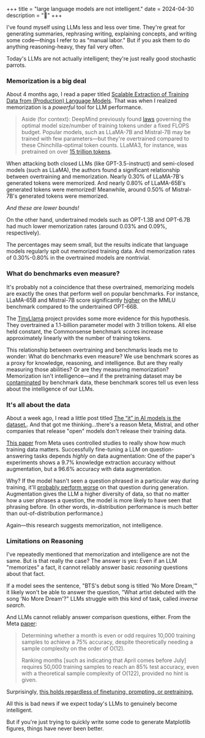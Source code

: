 +++
title = "large language models are not intelligent."
date = 2024-04-30
description = "🌳"
+++

I've found myself using LLMs less and less over time. They're great for generating summaries, rephrasing writing, explaining concepts, and writing some code—things I refer to as "manual labor." But if you ask them to do anything reasoning-heavy, they fail very often.

Today's LLMs are not actually intelligent; they're just really good stochastic parrots.

### Memorization is a big deal

About 4 months ago, I read a paper titled [Scalable Extraction of Training Data from (Production) Language Models](https://arxiv.org/abs/2311.17035). That was when I realized memorization is a *powerful* tool for LLM performance.

> Aside (for context): DeepMind previously found [laws](https://arxiv.org/abs/2203.15556) governing the optimal model size/number of training tokens under a fixed FLOPS budget. Popular models, such as LLaMA-7B and Mistral-7B may be trained with few parameters—but they're overtrained compared to these Chinchilla-optimal token counts. LLaMA3, for instance, was pretrained on over [15 trillion tokens](https://github.com/meta-llama/llama3/blob/main/MODEL_CARD.md).

When attacking both closed LLMs (like GPT-3.5-instruct) and semi-closed models (such as LLaMA), the authors found a significant relationship between overtraining and memorization. Nearly 0.30% of LLaMA-7B's generated tokens were memorized. And nearly 0.80% of LLaMA-65B's generated tokens were memorized! Meanwhile, around 0.50% of Mistral-7B's generated tokens were memorized.

*And these are lower bounds!*

On the other hand, undertrained models such as OPT-1.3B and OPT-6.7B had much lower memorization rates (around 0.03% and 0.09%, respectively).

The percentages may seem small, but the results indicate that language models regularly spit out memorized training data. And memorization rates of 0.30%-0.80% in the overtrained models are nontrivial.

### What do benchmarks even measure?

It's probably not a coincidence that these overtrained, memorizing models are exactly the ones that perform well on popular benchmarks. For instance, LLaMA-65B and Mistral-7B score significantly [higher](https://paperswithcode.com/sota/multi-task-language-understanding-on-mmlu) on the MMLU benchmark compared to the undertrained OPT-66B.

The [TinyLlama](https://github.com/jzhang38/TinyLlama) project provides some more evidence for this hypothesis. They overtrained a 1.1-billion parameter model with 3 trillion tokens. All else held constant, the Commonsense benchmark scores increase approximately linearly with the number of training tokens.

This relationship between overtraining and benchmarks leads me to wonder: What do benchmarks even measure? We use benchmark scores as a proxy for knowledge, reasoning, and intelligence. But are they really measuring those abilities? Or are they measuring memorization? Memorization isn't intelligence—and if the pretraining dataset may be [contaminated](https://arxiv.org/pdf/2311.04850) by benchmark data, these benchmark scores tell us even less about the intelligence of our LLMs.

### It's all about the data

About a week ago, I read a little post titled [The “it” in AI models is the dataset.](https://nonint.com/2023/06/10/the-it-in-ai-models-is-the-dataset/). And that got me thinking...there's a reason Meta, Mistral, and other companies that release "open" models don't release their training data.

[This paper](https://arxiv.org/abs/2309.14402) from Meta uses controlled studies to really show how much training data matters.  Successfully fine-tuning a LLM on question-answering tasks depends *highly* on data augmentation: One of the paper's experiments shows a 9.7% knowledge extraction accuracy without augmentation, but a 96.6% accuracy with data augmentation.

Why? If the model hasn't seen a question phrased in a particular way during training, it'll [probably perform worse](https://arxiv.org/abs/2306.11270) on that question during generation. Augmentation gives the LLM a higher diversity of data, so that no matter how a user phrases a question, the model is more likely to have seen that phrasing before. (In other words, in-distribution performance is much better than out-of-distribution performance.)

Again—this research suggests memorization, not intelligence.

### Limitations on Reasoning

I've repeatedly mentioned that memorization and intelligence are not the same. But is that really the case? The answer is yes: Even if an LLM "memorizes" a fact, it cannot reliably answer basic *reasoning* questions about that fact.

If a model sees the sentence, "BTS's debut song is titled 'No More Dream,'" it likely won't be able to answer the question, "What artist debuted with the song 'No More Dream'?" LLMs struggle with this kind of task, called *inverse search*.

And LLMs cannot reliably answer comparison questions, either. From the Meta [paper](https://arxiv.org/abs/2309.14402):
> Determining whether a month is even or odd requires 10,000 training samples to achieve a 75% accuracy, despite theoretically needing a sample complexity on the order of O(12).
> 
> Ranking months \[such as indicating that April comes before July\] requires 50,000 training samples to reach an 85% test accuracy, even with a theoretical sample complexity of O(122), provided no hint is given.

Surprisingly, <u>this holds regardless of finetuning, prompting, or pretraining.</u>

All this is bad news if we expect today's LLMs to genuinely become intelligent.

But if you're just trying to quickly write some code to generate Matplotlib figures, things have never been better.

